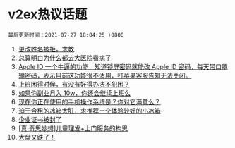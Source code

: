 # v2ex热议话题

`最后更新时间：2021-07-27 18:04:25 +0800`

1. [更改姓名被拒，求教](https://www.v2ex.com/t/791892)
1. [总算明白为什么都去大医院看病了](https://www.v2ex.com/t/791976)
1. [Apple ID 一个牛逼的功能，知道锁屏密码就能改 Apple ID 密码，每天带口罩输密码，表示目前这功能很不适用，打苹果客服告知无法关闭。](https://www.v2ex.com/t/792015)
1. [上班困得时候，有没有好得办法不犯困？](https://www.v2ex.com/t/791982)
1. [如果你副业月入 10w，你还会继续上班么](https://www.v2ex.com/t/792067)
1. [现在你正在使用的手机操作系统是？你对它满意么？](https://www.v2ex.com/t/791910)
1. [迫于合租的冰箱太脏，求推荐一个体验较好的小冰箱](https://www.v2ex.com/t/792002)
1. [企业证书被封了](https://www.v2ex.com/t/791985)
1. [[真·奇思妙想]儿童理发+上门服务的构思](https://www.v2ex.com/t/792047)
1. [大盘又跌了！](https://www.v2ex.com/t/792061)

